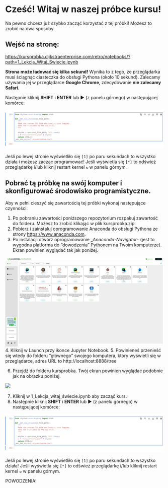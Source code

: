 # Cześć! Witaj w naszej próbce  kursu!

Na pewno chcesz już szybko zacząć korzystać z tej próbki! Możesz to zrobić na dwa sposoby.

## Wejść na stronę: 
https://kursprobka.dijkstraenterprise.com/retro/notebooks/?path=1_Lekcja_Witaj_Swiecie.ipynb

__Strona może ładować się kilka sekund!__ Wynika to z tego, że przeglądarka musi ściągnąć ciasteczka do obsługi Pythona (około 10 sekund). Zalecamy używania jej w przeglądarce __Google Chrome__, zdecydowanie __nie zalecamy Safari__.

Następnie kliknij __SHIFT__ i __ENTER__ lub ▶️ (z panelu górnego) w następującej komórce:

<img src="images/html.jpg">

Jeśli po lewej stronie wyświetliło się `[1]` po paru sekundach to wszystko działa i możesz zacząc programować! Jeśli wyświetla się `[*]` to odśwież przeglądarkę i/lub kliknij restart kernel `↻` w panelu górnym.

## Pobrać tą próbkę na swój komputer i skonfigurować środowisko programistyczne.

Aby w pełni cieszyć się zawartością tej próbki wykonaj następujące czynności:

1.	Po pobraniu zawartości poniższego repozytorium rozpakuj zawartość do folderu. Możesz to zrobić klikając w plik kursprobka.zip.
2.	Pobierz i zainstaluj oprogramowanie Anaconda do obsługi Pythona ze strony https://www.anaconda.com.
3.	Po instalacji otwórz oprogramowanie __Anaconda-Navigator_- (jest to wygodna platforma do “dowodzenia” Pythonem na Twoim komputerze). Ekran powinien wyglądać tak jak poniżej. 

<img src ="images/Anaconda.jpg">
4.	Kliknij w Launch przy ikonce Jupyter Notebook.
5.	Powinieneś przenieść się wtedy do folderu “głównego” swojego komputera, który wyświetli się w przeglądarce, adres URL to http://localhost:8888/tree

6.	Przejdź do folderu kursprobka. Twój ekran powinien wyglądać podobnie jak na obrazku poniżej.

<img src="images/anaconda2.jpg">

7.	Kliknij w 1_Lekcja_witaj_świecie.ipynb aby zacząć kurs. 
8. Następnie kliknij __SHIFT__ i __ENTER__ lub ▶️ (z panelu górnego) w następującej komórce:

<img src="html.jpg">

Jeśli po lewej stronie wyświetliło się `[1]` po paru sekundach to wszystko działa! Jeśli wyświetla się `[*]` to odśwież przeglądarkę i/lub kliknij restart kernel `↻` w panelu górnym.

POWODZENIA! 
